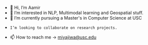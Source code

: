 - 👋 Hi, I’m Aamir
- 👀 I’m interested in NLP, Multimodal learning and Geospatial stuff.
- 🌱 I’m currently pursuing a Master's in Computer Science at USC
-     I’m looking to collaborate on research projects.
- 📫 How to reach me -> miyajiwa@usc.edu

<!---
aamirmiy/aamirmiy is a ✨ special ✨ repository because its `README.md` (this file) appears on your GitHub profile.
You can click the Preview link to take a look at your changes.
--->
